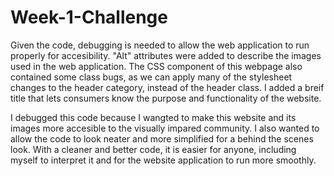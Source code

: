 # Week-1-Challenge
Given the code, debugging is needed to allow the web application to run properly for accesibility. "Alt" attributes were added to describe the images used in the web application. The CSS component of this webpage also contained some class bugs, as we can apply many of the stylesheet changes to the header category, instead of the header class. I added a breif title that lets consumers know the purpose and functionality of the website.

I debugged this code because I wangted to make this website and its images more accesible to the visually impared community. I also wanted to allow the code to look neater and more simplified for a behind the scenes look. With a cleaner and better code, it is easier for anyone, including myself to interpret it and for the website application to run more smoothly. 
